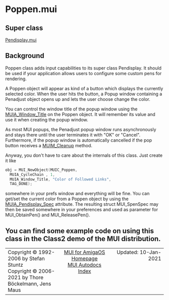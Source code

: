 # Poppen.mui
## Super class
[Pendisplay.mui](MUI_Pendisplay.md)
## Background
Poppen class adds input capabilities to its super class Pendisplay. It
should be used if your application allows users to configure some custom
pens for rendering.

A Poppen object will appear as kind of a button which displays the currently
selected color. When the user hits the button, a Popup window containing a
Penadjust object opens up and lets the user choose change the color.

You can control the window title of the popup window using the
[MUIA_Window_Title](MUI_Window/#MUIA_Window_Title) on the Poppen object. It will remember its value and use
it when creating the popup window.

As most MUI popups, the Penadjust popup window runs asynchronously and stays
there until the user terminates it with "OK" or "Cancel". Furthermore, if
the popup window is automatically cancelled if the pop button receives a
[MUIM_Cleanup](MUI_Area/#MUIM_Cleanup) method.

Anyway, you don't have to care about the internals of this class. Just
create it like

```c++
obj = MUI_NewObject(MUIC_Poppen,
  MUIA_CycleChain , 1,
  MUIA_Window_Title, "Color of Followed Links",
  TAG_DONE);
```

somewhere in your prefs window and everything will be fine. You can get/set
the current color from a Poppen object by using the [MUIA_Pendisplay_Spec](MUI_Pendisplay/#MUIA_Pendisplay_Spec)
attribute. The resulting struct MUI_SpenSpec may then be saved somewhere in
your preferences and used as parameter for MUI_ObtainPen() and
MUI_ReleasePen().

You can find some example code on using this class in the Class2 demo of the
MUI distribution.
----
<table class='compact' style='border: none; border-spacing: 0px; margin: 0px' width='100%'>
<tr>
<td style='text-align: left; vertical-align: top' width='33%'>Copyright &copy 1992-2006 by Stefan Stuntz<br>Copyright &copy 2006-2021 by Thore B&ouml;ckelmann, Jens Maus</TD>
<td style='text-align: center; vertical-align: top' width='33%'>
<a href=http://muidev.de>MUI for AmigaOS Homepage</a><br>
<a href=http://muidev.de/wiki/Documentation>MUI Autodocs Index</a>
</td>
<td style='text-align: right; vertical-align: top' width='33%'>Updated: 10-Jan-2021</td>
</tr>
</table>
